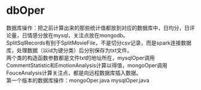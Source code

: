 # dbOper
数据库操作：把之前计算出来的那些统计值都放到对应的数据库中，日均分，日评论量，日情感分放在mysql，关注点放在mongodb。</br>
SplitSqlRecords有别于SplitMovieFile，不是切分csv记录，而是spark连接数据库，处理数据（以id为键分类）后分别保存为txt文件。</br>
两个类的构造函数参数都是文件txt的地址所在，mysqlOper调用CommentStatistic和EmotionAnalysis计算以得值，mongoOper调用FouceAnalysis计算关注点，都是向远程数据库插入数据。</br>
第一个版本的数据库操作：mongoOper.java   mysqlOper.java</br>
